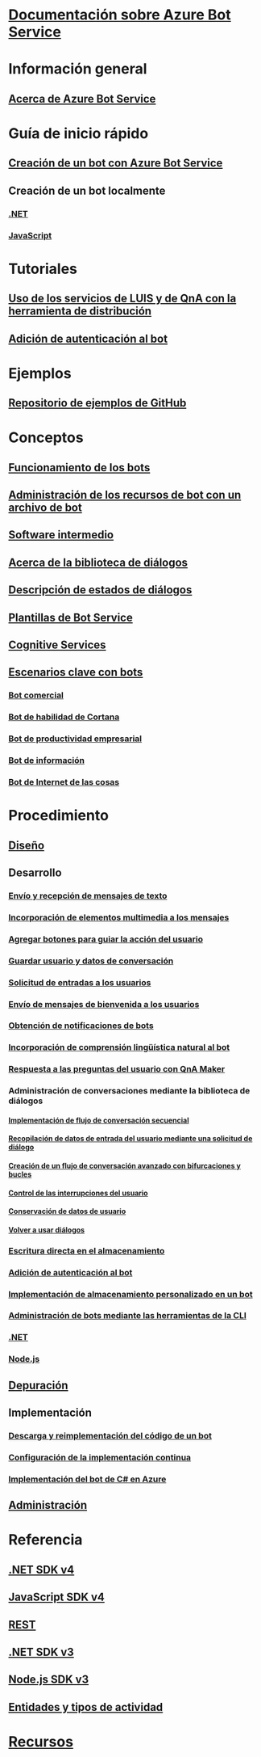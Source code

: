 # [Documentación sobre Azure Bot Service](index.md)
# Información general
## [Acerca de Azure Bot Service](bot-service-overview-introduction.md)
# Guía de inicio rápido
## [Creación de un bot con Azure Bot Service](~/bot-service-quickstart.md)
## Creación de un bot localmente
### [.NET](dotnet/bot-builder-dotnet-sdk-quickstart.md)
### [JavaScript](javascript/bot-builder-javascript-quickstart.md)
# Tutoriales
## [Uso de los servicios de LUIS y de QnA con la herramienta de distribución](v4sdk/bot-builder-tutorial-dispatch.md)
## [Adición de autenticación al bot](bot-builder-tutorial-authentication.md)
# Ejemplos
## [Repositorio de ejemplos de GitHub](https://github.com/Microsoft/BotBuilder-Samples/blob/master/readme.md)
# Conceptos
## [Funcionamiento de los bots](v4sdk/bot-builder-basics.md)
## [Administración de los recursos de bot con un archivo de bot](v4sdk/bot-file-basics.md)
## [Software intermedio](v4sdk/bot-builder-concept-middleware.md)
## [Acerca de la biblioteca de diálogos](v4sdk/bot-builder-concept-dialog.md)
## [Descripción de estados de diálogos](v4sdk/bot-builder-dialog-state.md)
<!-- [Language understanding](v4sdk/bot-builder-concept-luis.md) -->
## [Plantillas de Bot Service](bot-service-concept-templates.md)
## [Cognitive Services](bot-service-concept-intelligence.md)
## [Escenarios clave con bots](bot-service-scenario-overview.md)
### [Bot comercial](bot-service-scenario-commerce.md)
### [Bot de habilidad de Cortana](bot-service-scenario-cortana-skill.md)
### [Bot de productividad empresarial](bot-service-scenario-enterprise-productivity.md)
### [Bot de información](bot-service-scenario-informational.md)
### [Bot de Internet de las cosas](bot-service-scenario-internet-things.md)
# Procedimiento 
## [Diseño](design/TOC.md)
## Desarrollo
<!-- ## [Best practice for welcoming the user](v4sdk/bot-builder-welcome-user.md) -->
### [Envío y recepción de mensajes de texto](v4sdk/bot-builder-howto-send-messages.md)
### [Incorporación de elementos multimedia a los mensajes](v4sdk/bot-builder-howto-add-media-attachments.md)
### [Agregar botones para guiar la acción del usuario](v4sdk/bot-builder-howto-add-suggested-actions.md)
### [Guardar usuario y datos de conversación](v4sdk/bot-builder-howto-v4-state.md) 
### [Solicitud de entradas a los usuarios](v4sdk/bot-builder-primitive-prompts.md) 
### [Envío de mensajes de bienvenida a los usuarios](v4sdk/bot-builder-send-welcome-message.md)
<!-- ## [Add input hints to messages](v4sdk/bot-builder-howto-add-input-hints.md) -->
### [Obtención de notificaciones de bots](v4sdk/bot-builder-howto-proactive-message.md)
### [Incorporación de comprensión lingüística natural al bot](v4sdk/bot-builder-howto-v4-luis.md)
### [Respuesta a las preguntas del usuario con QnA Maker](v4sdk/bot-builder-howto-qna.md)
### Administración de conversaciones mediante la biblioteca de diálogos 
#### [Implementación de flujo de conversación secuencial](v4sdk/bot-builder-dialog-manage-conversation-flow.md)
#### [Recopilación de datos de entrada del usuario mediante una solicitud de diálogo](v4sdk/bot-builder-prompts.md)
#### [Creación de un flujo de conversación avanzado con bifurcaciones y bucles](v4sdk/bot-builder-dialog-manage-complex-conversation-flow.md)
#### [Control de las interrupciones del usuario](v4sdk/bot-builder-howto-handle-user-interrupt.md)
#### [Conservación de datos de usuario](v4sdk/bot-builder-tutorial-persist-user-inputs.md)
#### [Volver a usar diálogos](v4sdk/bot-builder-compositcontrol.md)
### [Escritura directa en el almacenamiento](v4sdk/bot-builder-howto-v4-storage.md)
### [Adición de autenticación al bot](v4sdk/bot-builder-authentication.md)
### [Implementación de almacenamiento personalizado en un bot](v4sdk/bot-builder-custom-storage.md)
### [Administración de bots mediante las herramientas de la CLI](bot-builder-tools.md)
### [.NET](dotnet/TOC.md)
### [Node.js](nodejs/TOC.md)
## [Depuración](debug/TOC.md)
## Implementación
### [Descarga y reimplementación del código de un bot](bot-service-build-download-source-code.md)
### [Configuración de la implementación continua](bot-service-build-continuous-deployment.md)
### [Implementación del bot de C# en Azure](bot-builder-howto-deploy-azure.md)
## [Administración](manage/TOC.md)
# Referencia
## [.NET SDK v4](https://aka.ms/dotnetsdk4)
## [JavaScript SDK v4](https://aka.ms/jssdk4)
## [REST](rest-api/TOC.md)
## [.NET SDK v3](/dotnet/api/?view=botbuilder-3.12.2.4)
## [Node.js SDK v3](https://docs.botframework.com/en-us/node/builder/chat-reference/modules/_botbuilder_d_.html)
## [Entidades y tipos de actividad](bot-service-activities-entities.md)
# [Recursos](resources/TOC.md)
